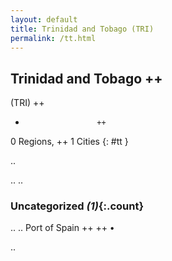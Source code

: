 ```yaml
---
layout: default
title: Trinidad and Tobago (TRI)
permalink: /tt.html
---
```



## Trinidad and Tobago   ++
(TRI)  ++
-                     ++
0 Regions, ++
1 Cities
{: #tt }

.. 




.. 
.. 


### Uncategorized _(1)_{:.count}


..
..
Port of Spain  ++
 ++
•




.. 
 
